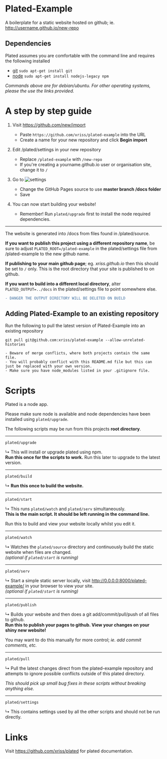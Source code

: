 # Plated-Example

A boilerplate for a static website hosted on github; ie. http://username.github.io/new-repo

## Dependencies

Plated assumes you are comfortable with the command line and requires the following installed

- [git](https://git-scm.com/downloads) ```sudo apt-get install git```
- [node](https://nodejs.org) ```sudo apt-get install nodejs-legacy npm```

_Commands above are for debian/ubuntu. For other operating systems, please the use the links provided._

# A step by step guide

1. Visit https://github.com/new/import
    - Paste `https://github.com/xriss/plated-example` into the URL
    - Create a name for your new repository and click **Begin import**

2. Edit /plated/settings in your new repository
    - Replace ```/plated-example``` with ```/new-repo```
    - If you're creating a yourname.github.io user or organisation site, change it to ```/```
    
3. Go to ![settings](https://cloud.githubusercontent.com/assets/1515961/25015092/dcf5b398-2069-11e7-9740-424784716088.png)
    - Change the GitHub Pages source to use **master branch /docs folder**
    - Save

4. You can now start building your website!
    - Remember! Run ```plated/upgrade``` first to install the node required dependencies.
    
---

The website is generated into /docs from files found in /plated/source.

**If you want to publish this project using a different repository name**, 
be sure to adjust ```PLATED_ROOT=/plated-example``` in the plated/settings file from 
/plated-example to the new github name.

**If publishing to your main github page**; eg. _xriss.github.io_ then 
this should be set to ```/``` only. This is the root directory that your 
site is published to on github.

**If you want to build into a different local directory**, alter ```PLATED_OUTPUT=../docs``` 
in the plated/settings file to point somewhere else. 

```diff
- DANGER THE OUTPUT DIRECTORY WILL BE DELETED ON BUILD
```

## Adding Plated-Example to an existing repository

Run the following to pull the latest version of Plated-Example into an existing repository

`git pull git@github.com:xriss/plated-example --allow-unrelated-histories`

    - Beware of merge conflicts, where both projects contain the same file.
    - You will probably conflict with this README.md file but this can just be replaced with your own version.
    - Make sure you have node_modules listed in your .gitignore file.
    

# Scripts

Plated is a node app.

Please make sure node is available and node dependencies have been installed using ```plated/upgrade```.

The following scripts may be run from this projects **root directory**.

---

	plated/upgrade

&#8627; This will install or upgrade plated using npm.  
**Run this once for the scripts to work.** Run this later to upgrade to the latest version.

---

	plated/build

&#8627; **Run this once to build the website.**

---

	plated/start

&#8627; This runs ```plated/watch``` and ```plated/serv``` simultaneously.  
**This is the main script. It should be left running in the command line.**

Run this to build and view your website locally whilst you edit it.

---

	plated/watch

&#8627; Watches the ```plated/source``` directory and continuously build the static 
website when files are changed.  
_(optional if ```plated/start``` is running)_

---

	plated/serv

&#8627; Start a simple static server locally, visit 
http://0.0.0.0:8000/plated-example/ in your browser to view your 
site.  
_(optional if ```plated/start``` is running)_

---

	plated/publish

&#8627; Builds your website and then does a git add/commit/pull/push of all files to github.  
**Run this to publish your pages to github. View your changes on your shiny new website!**

You may want to do this manually for more control; _ie. add commit comments, etc._

---

	plated/pull

&#8627; Pull the latest changes direct from the plated-example repository and 
attempts to ignore possible conflicts outside of this plated directory.

_This should pick up small bug fixes in these scripts without 
breaking anything else._

---

	plated/settings

&#8627; This contains settings used by all the other scripts and should not be 
run directly.



# Links

Visit https://github.com/xriss/plated for plated documentation.
